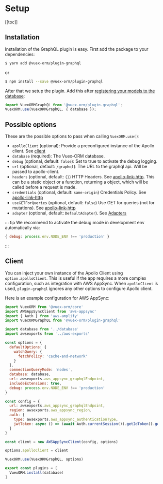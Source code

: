 # Setup

[[toc]]


## Installation

Installation of the GraphQL plugin is easy. First add the package to your dependencies:

```bash
$ yarn add @vuex-orm/plugin-graphql
```

or

```bash
$ npm install --save @vuex-orm/plugin-graphql
```


After that we setup the plugin. Add this after [registering your models to the database](https://vuex-orm.github.io/vuex-orm/guide/prologue/getting-started.html#register-models-and-modules-to-the-vuex-store):

```javascript
import VuexORMGraphQL from '@vuex-orm/plugin-graphql';
VuexORM.use(VuexORMGraphQL, { database });
```

## Possible options

These are the possible options to pass when calling `VuexORM.use()`:
- `apolloClient` (optional): Provide a preconfigured instance of the Apollo client. See [client](#client)
- `database` (required): The Vuex-ORM database.
- `debug` (optional, default: `false`): Set to true to activate the debug logging.
- `url` (optional, default: `/graphql`): The URL to the graphql api. Will be passed to apollo-client.
- `headers` (optional, default: `{}`) HTTP Headers. See
  [apollo-link-http](https://github.com/apollographql/apollo-link/tree/master/packages/apollo-link-http#options).
  This can be a static object or a function, returning a object, which will be called before a request is made.
- `credentials` (optional, default: `same-origin`) Credentials Policy. See [apollo-link-http](https://github.com/apollographql/apollo-link/tree/master/packages/apollo-link-http#options)
- `useGETForQueries` (optional, default: `false`) Use GET for queries (not for mutations). See [apollo-link-http](https://github.com/apollographql/apollo-link/tree/master/packages/apollo-link-http#options)
- `adapter` (optional, default: `DefaultAdapter`). See [Adapters](adapters.md)

::: tip
We recommend to activate the debug mode in development env automatically via:
```javascript
{ debug: process.env.NODE_ENV !== 'production' }
```
:::

## Client

You can inject your own instance of the Apollo Client using `option.apolloClient`. This is useful if
the app requires a more complex configuration, such as integration with AWS AppSync. When `apolloClient`
is used, `plugin-graphql` ignores any other options to configure Apollo client.

Here is an example configuration for AWS AppSync:

```js
import VuexORM from '@vuex-orm/core'
import AWSAppSyncClient from 'aws-appsync'
import { Auth } from 'aws-amplify'
import VuexORMGraphQL from '@vuex-orm/plugin-graphql'

import database from '../database'
import awsexports from '../aws-exports'

const options = {
  defaultOptions: {
    watchQuery: {
      fetchPolicy: 'cache-and-network'
    }
  },
  connectionQueryMode: 'nodes',
  database: database,
  url: awsexports.aws_appsync_graphqlEndpoint,
  includeExtensions: true,
  debug: process.env.NODE_ENV !== 'production'
}

const config = {
  url: awsexports.aws_appsync_graphqlEndpoint,
  region: awsexports.aws_appsync_region,
  auth: {
    type: awsexports.aws_appsync_authenticationType,
    jwtToken: async () => (await Auth.currentSession()).getIdToken().getJwtToken()
  }
}

const client = new AWSAppSyncClient(config, options)

options.apolloClient = client

VuexORM.use(VuexORMGraphQL, options)

export const plugins = [
  VuexORM.install(database)
]
```
